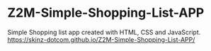 # Z2M-Simple-Shopping-List-APP
Simple Shopping list app created with HTML, CSS and JavaScript.
https://skinz-dotcom.github.io/Z2M-Simple-Shopping-List-APP/
